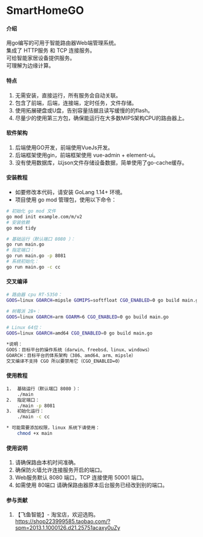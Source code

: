 # SmartHomeGO

#### 介绍

用go编写的可用于智能路由器Web端管理系统。\
集成了 HTTP服务 和 TCP 连接服务。\
可给智能家居设备提供服务。\
可理解为边缘计算。

#### 特点

1. 无需安装，直接运行，所有服务会自动关联。
2. 包含了前端，后端，连接端，定时任务，文件存储。
3. 使用拓展硬盘或U盘，告别容量拮据且读写缓慢的的flash。
4. 尽量少的使用第三方包，确保能运行在大多数MIPS架构CPU的路由器上。

#### 软件架构

1. 后端使用GO开发，前端使用VueJs开发。
2. 后端框架使用gin，前端框架使用 vue-admin + element-ui。
3. 没有使用数据库，以json文件存储设备数据，简单使用了go-cache缓存。

#### 安装教程

* 如要修改本代码，请安装 GoLang 1.14+ 环境。
* 项目使用 go mod 管理包，使用以下命令：

``` bash
# 初始化 go mod 文件
go mod init example.com/m/v2
# 安装依赖
go mod tidy

# 基础运行（默认端口 8080 ）： 
go run main.go
# 指定端口： 
go run main.go -p 8081
# 系统初始化：
go run main.go -c cc
```

#### 交叉编译

``` bash
# 路由器 cpu RT-5350：
GOOS=linux GOARCH=mipsle GOMIPS=softfloat CGO_ENABLED=0 go build main.go

# 树莓派 2B+：
GOOS=linux GOARCH=arm GOARM=6 CGO_ENABLED=0 go build main.go

# Linux 64位：
GOOS=linux GOARCH=amd64 CGO_ENABLED=0 go build main.go

*说明：
GOOS：目标平台的操作系统（darwin、freebsd、linux、windows） 
GOARCH：目标平台的体系架构（386、amd64、arm、mipsle） 
交叉编译不支持 CGO 所以要禁用它（CGO_ENABLED=0）
```


#### 使用教程

``` bash
1.  基础运行（默认端口 8080 ）： 
    ./main 
2.  指定端口：
    ./main -p 8081
3.  初始化运行：
    ./main -c cc

* 可能需要添加权限，linux 系统下请使用：
    chmod +x main
```

#### 使用说明

1. 请确保路由本机时间准确。
2. 确保防火墙允许连接服务开启的端口。
3. Web服务默认 8080 端口，TCP 连接使用 50001 端口。
3. 如需使用 80端口 请确保路由器原本后台服务已经改到别的端口。

#### 参与贡献

1.  【飞鱼智能】- 淘宝店，欢迎选购。\
https://shop223999585.taobao.com/?spm=2013.1.1000126.d21.25751acaxy0uZy